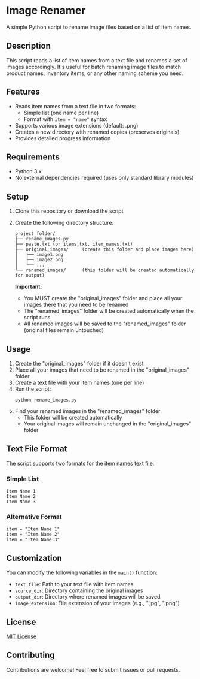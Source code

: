 # Image Renamer

A simple Python script to rename image files based on a list of item names.

## Description

This script reads a list of item names from a text file and renames a set of images accordingly. It's useful for batch renaming image files to match product names, inventory items, or any other naming scheme you need.

## Features

- Reads item names from a text file in two formats:
  - Simple list (one name per line)
  - Format with `item = "name"` syntax
- Supports various image extensions (default: .png)
- Creates a new directory with renamed copies (preserves originals)
- Provides detailed progress information

## Requirements

- Python 3.x
- No external dependencies required (uses only standard library modules)

## Setup

1. Clone this repository or download the script
2. Create the following directory structure:
   ```
   project_folder/
   ├── rename_images.py
   ├── paste.txt (or items.txt, item_names.txt)
   ├── original_images/     (create this folder and place images here)
   │   ├── image1.png
   │   ├── image2.png
   │   └── ...
   └── renamed_images/      (this folder will be created automatically for output)
   ```

   **Important:**
   - You MUST create the "original_images" folder and place all your images there that you need to be renamed
   - The "renamed_images" folder will be created automatically when the script runs
   - All renamed images will be saved to the "renamed_images" folder (original files remain untouched)

## Usage

1. Create the "original_images" folder if it doesn't exist
2. Place all your images that need to be renamed in the "original_images" folder
3. Create a text file with your item names (one per line)
4. Run the script:
   ```
   python rename_images.py
   ```
5. Find your renamed images in the "renamed_images" folder
   - This folder will be created automatically
   - Your original images will remain unchanged in the "original_images" folder

## Text File Format

The script supports two formats for the item names text file:

### Simple List
```
Item Name 1
Item Name 2
Item Name 3
```

### Alternative Format
```
item = "Item Name 1"
item = "Item Name 2"
item = "Item Name 3"
```

## Customization

You can modify the following variables in the `main()` function:

- `text_file`: Path to your text file with item names
- `source_dir`: Directory containing the original images
- `output_dir`: Directory where renamed images will be saved
- `image_extension`: File extension of your images (e.g., ".jpg", ".png")

## License

[MIT License](LICENSE)

## Contributing

Contributions are welcome! Feel free to submit issues or pull requests.